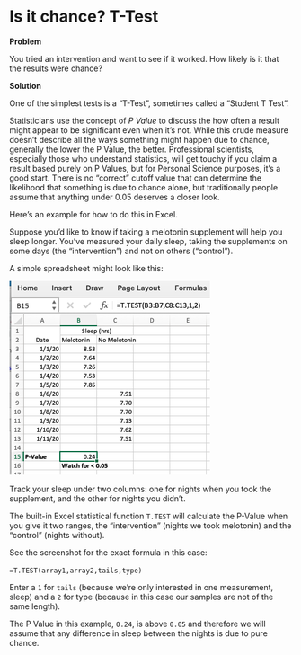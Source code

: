 # Is it chance?  T-Test

**Problem**

You tried an intervention and want to see if it worked. How likely is it that the results were chance?

**Solution**

One of the simplest tests is a “T-Test”, sometimes called a “Student T Test”.  

Statisticians use the concept of _P Value_ to discuss the how often a result might appear to be significant even when it’s not. While this crude measure doesn’t describe all the ways something might happen due to chance, generally the lower the P Value, the better. Professional scientists, especially those who understand statistics, will get touchy if you claim a result based purely on P Values, but for Personal Science purposes, it’s a good start. There is no “correct” cutoff value that can determine the likelihood that something is due to chance alone, but traditionally people assume that anything under 0.05 deserves a closer look.



Here’s an example for how to do this in Excel.

Suppose you’d like to know if taking a melotonin supplement will help you sleep longer. You’ve measured your daily sleep, taking the supplements on some days (the “intervention”) and not on others (“control”).

A simple spreadsheet might look like this:

![](image-20200828173214548.png)



Track your sleep under two columns: one for nights when you took the supplement, and the other for nights you didn’t.

The built-in Excel statistical function `T.TEST` will calculate the P-Value when you give it two ranges, the “intervention” (nights we took melotonin) and the “control” (nights without).

See the screenshot for the exact formula in this case: 

`=T.TEST(array1,array2,tails,type)` 

Enter a `1` for `tails` (because we’re only interested in one measurement, sleep) and a `2` for type (because in this case our samples are not of the same length).

The P Value in this example, `0.24`, is above `0.05` and therefore we will assume that any difference in sleep between the nights is due to pure chance.























